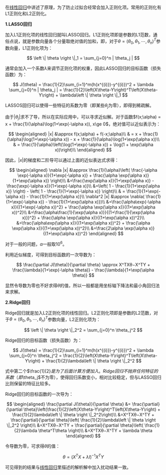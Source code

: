在[线性回归](https://www.cnblogs.com/Ooman/p/11343779.html)中讲述了原理，为了防止过拟合经常会加入正则化项。常用的正则化有L1正则化和L2正则化。

**1.LASSO回归**

加入L1正则化项的线性回归就叫LASSO回归。L1正则化项即是参数的L1范数，通俗点说，就是参数向量各个分量取绝对值的加和，即，对于$\theta=(\theta_0, \theta_1, \cdots, \theta_n)^T$参数向量，L1正则化项为：

$$
\left \| \theta \right \|_1 = \sum_{j=0}^n | \theta_j |
$$

通常会加入一个系数$\lambda$来调节正则化项的权重，因此LASSO回归的目标函数（损失函数）为：

$$
J(\theta) = \frac{1}{2}\sum_{i=1}^m(h(x^{(i)})-y^{(i)})^2 + \lambda \sum_{j=0}^n | \theta_j | = \frac{1}{2}\left(X\theta-Y\right)^T\left(X\theta-Y\right) + \lambda\left \| \theta \right \|_1
$$

LASSOS回归可以使得一些特征的系数为零（即某些$\theta_j$为零），即得到稀疏解。

由于$|\theta_j|$求不了导，所以在实际应用中，可以寻求近似解。对于函数$f(x;\alpha) = x + \frac{1}{\alpha}\log(1+\exp(-\alpha x)), x\ge 0$，绝对值可以近似表示为：

$$
\begin{aligned}
|x| &\approx f(x;\alpha) + f(-x;\alpha)\\
& = x + \frac{1}{\alpha}\log(1+\exp(-\alpha x)) - x + \frac{1}{\alpha}\log(1+\exp(\alpha x))\\
& = \frac{1}{\alpha}\left(\log(1+\exp(-\alpha x)) + \log(1 + \exp(\alpha x))\right)\\
\end{aligned}
$$

因此，$|x|$的梯度和二阶导可以通过上面的近似表达式求得：

$$
\begin{aligned}
\nabla |x| &\approx \frac{1}{\alpha}\left( \frac{-\alpha \exp(-\alpha x)}{1+\exp(-\alpha x)} + \frac{\alpha \exp(\alpha x)}{1+\exp(\alpha x)} \right)\\
&=\frac{\exp(\alpha x)}{1+\exp(\alpha x)} - \frac{\exp(-\alpha x)}{1+\exp(-\alpha x)}\\
&=\left( 1 - \frac{1}{1+\exp(\alpha x)} \right) - \left( 1 - \frac{1}{1+\exp(-\alpha x)} \right)\\
& = \frac{1}{1+\exp(-\alpha x)} - \frac{1}{1+\exp(\alpha x)}\\
\nabla^2 |x| &\approx \nabla( \frac{1}{1+\exp(-\alpha x)} - \frac{1}{1+\exp(\alpha x)})\\
&=\frac{\alpha\exp(-\alpha x)}{(1+\exp(-\alpha x))^2} +  \frac{\alpha \exp(\alpha x)}{(1+\exp(\alpha x))^2}\\
&=\frac{\alpha\frac{1}{\exp(\alpha x)}}{(1+\frac{1}{\exp(\alpha x)})^2} + \frac{\alpha \exp(\alpha x)}{(1+\exp(\alpha x))^2}\\
&=\frac{\alpha\exp(\alpha x)}{(1+\exp(\alpha x))^2} +  \frac{\alpha \exp(\alpha x)}{(1+\exp(\alpha x))^2}\\
&=\frac{2\alpha \exp(\alpha x)}{(1+\exp(\alpha x))^2}
\end{aligned}
$$

对于一般的问题，$\alpha$一般取$10^6$。

利用近似梯度，可得到目标函数的一次导数为：

$$
\frac{\partial J(\theta)}{\partial \theta} \approx X^TXθ−X^TY + \frac{\lambda}{1+\exp(-\alpha \theta)} - \frac{\lambda}{1+\exp(\alpha \theta)}
$$

显然令导数为零也不好求得$\theta$的值，所以一般都是用坐标轴下降法和最小角回归法来求解。

**2.Ridge回归**

Ridge回归就是加入L2正则化项的线性回归。L2正则化项即是参数的L2范数，对于$\theta=(\theta_0, \theta_1, \cdots, \theta_n)^T$参数向量，L2正则化项为：

$$
\left \| \theta \right \|_2^2 = \sum_{j=0}^n \theta_j^2
$$

Ridge回归的目标函数（损失函数）为：

$$
J(\theta) = \frac{1}{2}\sum_{i=1}^m(h(x^{(i)})-y^{(i)})^2 + \lambda \sum_{j=0}^n \theta_j^2 = \frac{1}{2}\left(X\theta-Y\right)^T\left(X\theta-Y\right) + \frac{1}{2}\lambda\left \| \theta \right \|_2^2
$$

式中第二个$\frac{1]{2}$是为了后面计算方便加入。Ridge回归不抛弃任何特征的系数（即$\theta_j$不为零），使得回归系数变小，相对比较稳定，但与LASSO回归比则保留的特征比较多。

Ridge回归的目标函数的一次导为：

$$
\begin{aligned}
\frac{\partial J(\theta)}{\partial \theta} &= \frac{\partial}{\partial \theta}\left(\frac{1}{2}\left(X\theta-Y\right)^T\left(X\theta-Y\right) + \frac{1}{2}\lambda\left \| \theta \right \|_2^2\right)\\
&=X^TXθ−X^TY +  \frac{\partial}{\partial \theta}\left( \frac{1}{2}\lambda\left \| \theta \right \|_2^2 \right)\\
&=X^TXθ−X^TY +  \frac{\partial}{\partial \theta}\left( \frac{1}{2}\lambda \theta^T\theta \right)\\
&=X^TXθ−X^TY +  \lambda \theta
\end{aligned}
$$

令导数为零，可求得$\theta$的值：

$$
\theta = (X^TX+\lambda I)^{-1}X^TY
$$

可见得到的结果与[线性回归](https://www.cnblogs.com/Ooman/p/11343779.html)里描述的解析解中加入扰动结果一致。
